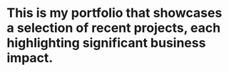 # This is my portfolio that showcases a selection of recent projects, each highlighting significant business impact.
